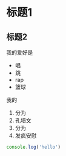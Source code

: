 # 标题1
## 标题2

我的爱好是

* 唱
* 跳
* rap
* 篮球

我的

1. 分为
2. 孔培文
3. 分为
4. 发疯安慰

```javascript
console.log('hello')
```